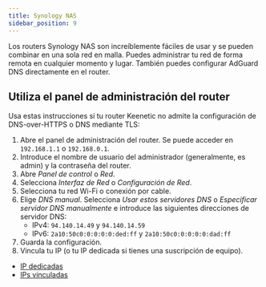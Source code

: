 ```yaml
---
title: Synology NAS
sidebar_position: 9
---
```


Los routers Synology NAS son increíblemente fáciles de usar y se pueden combinar en una sola red en malla. Puedes administrar tu red de forma remota en cualquier momento y lugar. También puedes configurar AdGuard DNS directamente en el router.

## Utiliza el panel de administración del router

Usa estas instrucciones si tu router Keenetic no admite la configuración de DNS-over-HTTPS o DNS mediante TLS:

1. Abre el panel de administración del router. Se puede acceder en `192.168.1.1` o `192.168.0.1`.
2. Introduce el nombre de usuario del administrador (generalmente, es admin) y la contraseña del router.
3. Abre _Panel de control_ o _Red_.
4. Selecciona _Interfaz de Red_ o _Configuración de Red_.
5. Selecciona tu red Wi-Fi o conexión por cable.
6. Elige _DNS manual_. Selecciona _Usar estos servidores DNS_ o _Especificar servidor DNS manualmente_ e introduce las siguientes direcciones de servidor DNS:
   - IPv4: `94.140.14.49` y `94.140.14.59`
   - IPv6: `2a10:50c0:0:0:0:0:ded:ff` y `2a10:50c0:0:0:0:0:dad:ff`
7. Guarda la configuración.
8. Vincula tu IP (o tu IP dedicada si tienes una suscripción de equipo).

- [IP dedicadas](/private-dns/connect-devices/other-options/dedicated-ip.md)
- [IPs vinculadas](private-dns/connect-devices/other-options/linked-ip.md)
